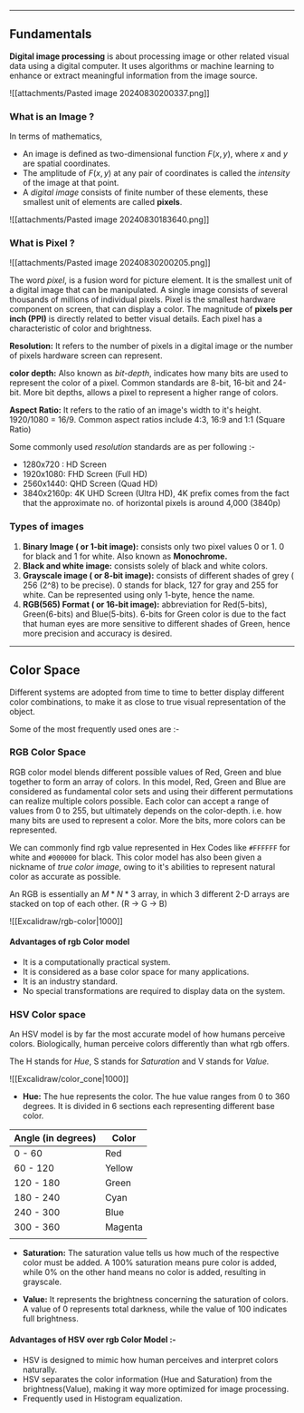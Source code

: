 
---
## Fundamentals

**Digital image processing** is about processing image or other related visual data using a digital computer. It uses algorithms or machine learning to enhance or extract meaningful information from the image source.

![[attachments/Pasted image 20240830200337.png]]

### What is an Image ?

In terms of mathematics,

- An image is defined as two-dimensional function $F(x, y)$, where $x$ and $y$ are spatial coordinates.
- The amplitude of $F(x, y)$ at any pair of coordinates is called the *intensity* of the image at that point.
- A *digital image* consists of finite number of these elements, these smallest unit of elements are called **pixels**.


![[attachments/Pasted image 20240830183640.png]]


### What is Pixel ?

![[attachments/Pasted image 20240830200205.png]]

The word *pixel*, is a fusion word for picture element. It is the smallest unit of a digital image that can be manipulated. A single image consists of several thousands of millions of individual pixels. Pixel is the smallest hardware component on screen, that can display a color. The magnitude of **pixels per inch (PPI)** is directly related to better visual details.
Each pixel has a characteristic of color and brightness.

**Resolution:** It refers to the number of pixels in a digital image or the number of pixels hardware screen can represent.

**color depth:** Also known as *bit-depth*, indicates how many bits are used to represent the color of a pixel. Common standards are 8-bit, 16-bit and 24-bit. More bit depths, allows a pixel to represent a higher range of colors.

**Aspect Ratio:** It refers to the ratio of an image's width to it's height. 1920/1080 = 16/9. Common aspect ratios include 4:3, 16:9 and 1:1 (Square Ratio)

Some commonly used *resolution* standards are as per following :-
- 1280x720 : HD Screen
- 1920x1080: FHD Screen (Full HD)
- 2560x1440: QHD Screen (Quad HD)
- 3840x2160p: 4K UHD Screen (Ultra HD), 4K prefix comes from the fact that the approximate no. of horizontal pixels is around 4,000 (3840p)

### Types of images

1. **Binary Image ( or 1-bit image):** consists only two pixel values 0 or 1. 0 for black and 1 for white. Also known as **Monochrome.**
2. **Black and white image:** consists solely of black and white colors.
3. **Grayscale image ( or 8-bit image):** consists of different shades of grey ( 256 (2^8) to be precise). 0 stands for black, 127 for gray and 255 for white. Can be represented using only 1-byte, hence the name.
4. **RGB(565) Format ( or 16-bit image):** abbreviation for Red(5-bits), Green(6-bits) and Blue(5-bits). 6-bits for Green color is due to the fact that human eyes are more sensitive to different shades of Green, hence more precision and accuracy is desired.

----
## Color Space
Different systems are adopted from time to time to better display different color combinations, to make it as close to true visual representation of the object.

Some of the most frequently used ones are :-
### RGB Color Space

RGB color model blends different possible values of Red, Green and blue together to form an array of colors. In this model, Red, Green and Blue are considered as fundamental color sets and using their different permutations can realize multiple colors possible. Each color can accept a range of values from 0 to 255, but ultimately depends on the color-depth. i.e. how many bits are used to represent a color. More the bits, more colors can be represented.

We can commonly find rgb value represented in Hex Codes like `#FFFFFF` for white and `#000000` for black.  This color model has also been given a nickname of *true color image*, owing to it's abilities to represent natural color as accurate as possible.

An RGB is essentially an $M*N*3$ array, in which 3 different 2-D arrays are stacked on top of each other. (R -> G -> B)

![[Excalidraw/rgb-color|1000]]
#### Advantages of rgb Color model

- It is a computationally practical system.
- It is considered as a base color space for many applications.
- It is an industry standard.
- No special transformations are required to display data on the system.

### HSV Color space

An HSV model is by far the most accurate model of how humans perceive colors. Biologically, human perceive colors differently than what rgb offers.

The H stands for *Hue*, S stands for *Saturation* and V stands for *Value.*

![[Excalidraw/color_cone|1000]]


- **Hue:** The hue represents the color. The hue value ranges from 0 to 360 degrees. It is divided in 6 sections each representing different base color.

| Angle (in degrees) | Color   |
| ------------------ | ------- |
| 0 - 60             | Red     |
| 60 - 120           | Yellow  |
| 120 - 180          | Green   |
| 180 - 240          | Cyan    |
| 240 - 300          | Blue    |
| 300 - 360          | Magenta |
|                    |         |

- **Saturation:** The saturation value tells us how much of the respective color must be added. A 100% saturation means pure color is added, while 0% on the other hand means no color is added, resulting in grayscale.

- **Value:** It represents the brightness concerning the saturation of colors. A value of 0 represents total darkness, while the value of 100 indicates full brightness.

#### Advantages of HSV over rgb Color Model :-

- HSV is designed to mimic how human perceives and interpret colors naturally.
- HSV separates the color information (Hue and Saturation) from the brightness(Value), making it way more optimized for image processing.
- Frequently used in Histogram equalization.
